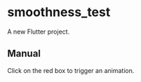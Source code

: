 # smoothness_test

A new Flutter project.

## Manual

Click on the red box to trigger an animation.

